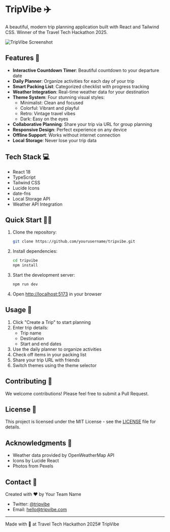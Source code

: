 # TripVibe ✈️

A beautiful, modern trip planning application built with React and Tailwind CSS. Winner of the Travel Tech Hackathon 2025.

![TripVibe Screenshot](https://images.pexels.com/photos/7412069/pexels-photo-7412069.jpeg?auto=compress&cs=tinysrgb&w=1260&h=750&dpr=2)

## Features 🚀

- **Interactive Countdown Timer**: Beautiful countdown to your departure date
- **Daily Planner**: Organize activities for each day of your trip
- **Smart Packing List**: Categorized checklist with progress tracking
- **Weather Integration**: Real-time weather data for your destination
- **Theme System**: Four stunning visual styles:
  - Minimalist: Clean and focused
  - Colorful: Vibrant and playful
  - Retro: Vintage travel vibes
  - Dark: Easy on the eyes
- **Collaborative Planning**: Share your trip via URL for group planning
- **Responsive Design**: Perfect experience on any device
- **Offline Support**: Works without internet connection
- **Local Storage**: Never lose your trip data

## Tech Stack 💻

- React 18
- TypeScript
- Tailwind CSS
- Lucide Icons
- date-fns
- Local Storage API
- Weather API Integration

## Quick Start 🏃‍♂️

1. Clone the repository:
   ```bash
   git clone https://github.com/yourusername/tripvibe.git
   ```

2. Install dependencies:
   ```bash
   cd tripvibe
   npm install
   ```

3. Start the development server:
   ```bash
   npm run dev
   ```

4. Open [http://localhost:5173](http://localhost:5173) in your browser

## Usage 📝

1. Click "Create a Trip" to start planning
2. Enter trip details:
   - Trip name
   - Destination
   - Start and end dates
3. Use the daily planner to organize activities
4. Check off items in your packing list
5. Share your trip URL with friends
6. Switch themes using the theme selector

## Contributing 🤝

We welcome contributions! Please feel free to submit a Pull Request.

## License 📄

This project is licensed under the MIT License - see the [LICENSE](LICENSE) file for details.

## Acknowledgments 🙏

- Weather data provided by OpenWeatherMap API
- Icons by Lucide React
- Photos from Pexels

## Contact 📧

Created with ❤️ by Your Team Name
- Twitter: [@tripvibe](https://twitter.com/tripvibe)
- Email: hello@tripvibe.com

---

Made with 🌟 at Travel Tech Hackathon 2025#   T r i p V i b e  
 